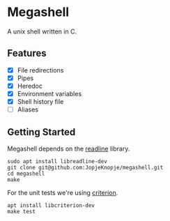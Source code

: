 # Megashell
A unix shell written in C.

## Features
- [x] File redirections
- [x] Pipes
- [x] Heredoc
- [x] Environment variables
- [x] Shell history file
- [ ] Aliases

## Getting Started
Megashell depends on the [readline](https://tiswww.case.edu/php/chet/readline/rltop.html) library.
```
sudo apt install libreadline-dev
git clone git@github.com:JopjeKnopje/megashell.git
cd megashell
make
```

For the unit tests we're using [criterion](https://github.com/Snaipe/Criterion#downloads).
```
apt install libcriterion-dev
make test
```
